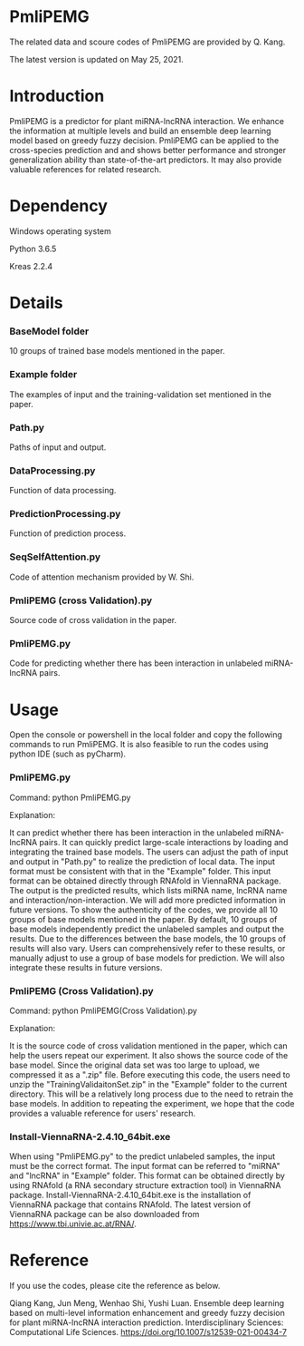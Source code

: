 # PmliPEMG
The related data and scoure codes of PmliPEMG are provided by Q. Kang.

The latest version is updated on May 25, 2021.

# Introduction
PmliPEMG is a predictor for plant miRNA-lncRNA interaction. We enhance the information at multiple levels and build an ensemble deep learning model based on greedy fuzzy decision. PmliPEMG can be applied to the cross-species prediction and and shows better performance and stronger generalization ability than state-of-the-art predictors. It may also provide valuable references for related research.

# Dependency
Windows operating system

Python 3.6.5

Kreas 2.2.4

# Details
### BaseModel folder
10 groups of trained base models mentioned in the paper.

### Example folder
The examples of input and the training-validation set mentioned in the paper.

### Path.py
Paths of input and output.

### DataProcessing.py
Function of data processing.

### PredictionProcessing.py
Function of prediction process.

### SeqSelfAttention.py
Code of attention mechanism provided by W. Shi.

### PmliPEMG (cross Validation).py
Source code of cross validation in the paper.

### PmliPEMG.py
Code for predicting whether there has been interaction in unlabeled miRNA-lncRNA pairs.

# Usage
Open the console or powershell in the local folder and copy the following commands to run PmliPEMG. It is also feasible to run the codes using python IDE (such as pyCharm).

### PmliPEMG.py
Command: python PmliPEMG.py

Explanation:

It can predict whether there has been interaction in the unlabeled miRNA-lncRNA pairs. It can quickly predict large-scale interactions by  loading and integrating the trained base models. The users can adjust the path of input and output in "Path.py" to realize the prediction of local data. The input format must be consistent with that in the "Example" folder. This input format can be obtained directly through RNAfold in ViennaRNA package. The output is the predicted results, which lists miRNA name, lncRNA name and interaction/non-interaction. We will add more predicted information in future versions. To show the authenticity of the codes, we provide all 10 groups of base models mentioned in the paper. By default, 10 groups of base models independently predict the unlabeled samples and output the results. Due to the differences between the base models, the 10 groups of results will also vary. Users can comprehensively refer to these results, or manually adjust to use a group of base models for prediction. We will also integrate these results in future versions.

### PmliPEMG (Cross Validation).py
Command: python PmliPEMG(Cross Validation).py

Explanation:

It is the source code of cross validation mentioned in the paper, which can help the users repeat our experiment. It also shows the source code of the base model. Since the original data set was too large to upload, we compressed it as a ".zip" file. Before executing this code, the users need to unzip the "TrainingValidaitonSet.zip" in the "Example" folder to the current directory. This will be a relatively long process due to the need to retrain the base models. In addition to repeating the experiment, we hope that the code provides a valuable reference for users' research.

### Install-ViennaRNA-2.4.10_64bit.exe
When using "PmliPEMG.py" to the predict unlabeled samples, the input must be the correct format. The input format can be referred to "miRNA" and "lncRNA" in "Example" folder. This format can be obtained directly by using RNAfold (a RNA secondary structure extraction tool) in ViennaRNA package. Install-ViennaRNA-2.4.10_64bit.exe is the installation of ViennaRNA package that contains RNAfold. The latest version of ViennaRNA package can be also downloaded from https://www.tbi.univie.ac.at/RNA/. 

# Reference
If you use the codes, please cite the reference as below.

Qiang Kang, Jun Meng, Wenhao Shi, Yushi Luan. Ensemble deep learning based on multi-level information enhancement and greedy fuzzy decision for plant miRNA-lncRNA interaction prediction. Interdisciplinary Sciences: Computational Life Sciences. https://doi.org/10.1007/s12539-021-00434-7
